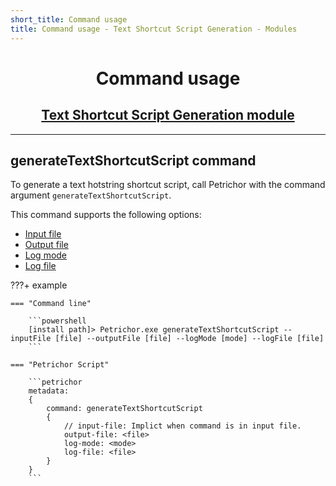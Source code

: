 ```yaml
---
short_title: Command usage
title: Command usage - Text Shortcut Script Generation - Modules
---
```


<h1 align="center">Command usage</h1>
<h2 align="center"><a href="./index.html">Text Shortcut Script Generation module</a></h2>


---
## generateTextShortcutScript command

To generate a text hotstring shortcut script, call Petrichor with the command argument `generateTextShortcutScript`.

This command supports the following options:

- [Input file](../../getting-started/command-usage.html#input-file-option)
- [Output file](../../getting-started/command-usage.html#output-file-option)
- [Log mode](../../getting-started/command-usage.html#log-mode-option)
- [Log file](../../getting-started/command-usage.html#log-file-option)


???+ example

    === "Command line"

        ```powershell
        [install path]> Petrichor.exe generateTextShortcutScript --inputFile [file] --outputFile [file] --logMode [mode] --logFile [file]
        ```

    === "Petrichor Script"

        ```petrichor
        metadata:
        {
            command: generateTextShortcutScript
            {
                // input-file: Implict when command is in input file.
                output-file: <file>
                log-mode: <mode>
                log-file: <file>
            }
        }
        ```
